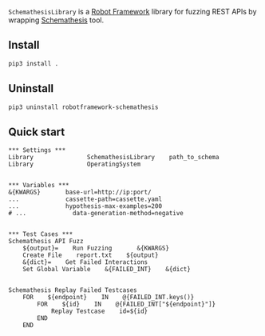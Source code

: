 ``SchemathesisLibrary`` is a [Robot Framework](https://robotframework.org/) library for fuzzing REST APIs by wrapping [Schemathesis](https://github.com/schemathesis/schemathesis) tool.

## Install 
```sh
pip3 install .
```

## Uninstall
```sh
pip3 uninstall robotframework-schemathesis
```

## Quick start
```robotframework
*** Settings ***
Library               SchemathesisLibrary    path_to_schema
Library               OperatingSystem


*** Variables ***
&{KWARGS}       base-url=http://ip:port/
...             cassette-path=cassette.yaml
...             hypothesis-max-examples=200
# ...             data-generation-method=negative


*** Test Cases ***
Schemathesis API Fuzz
    ${output}=    Run Fuzzing       &{KWARGS}   
    Create File    report.txt    ${output}
    &{dict}=    Get Failed Interactions
    Set Global Variable    &{FAILED_INT}    &{dict}
    

Schemathesis Replay Failed Testcases
    FOR    ${endpoint}    IN    @{FAILED_INT.keys()}
        FOR    ${id}    IN    @{FAILED_INT["${endpoint}"]}
            Replay Testcase    id=${id}
        END 
    END
```